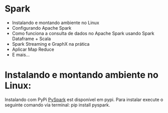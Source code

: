 # Spark

<ul>
  <li>Instalando e montando ambiente no Linux</li>
  <li>Configurando Apache Spark</li>
  <li>Como funciona a consulta de dados no Apache Spark usando Spark Dataframe + Scala</li>
  <li>Spark Streaming e GraphX na prática</li>
  <li>Aplicar Map Reduce</li>
  <li>E mais...</li>
</ul>

Instalando e montando ambiente no Linux:
========================================

Instalando com PyPi
<a href="https://pypi.org/project/pyspark/">PySpark</a> est disponível em pypi. Para instalar execute o seguinte comando via terminal: pip install pyspark.
